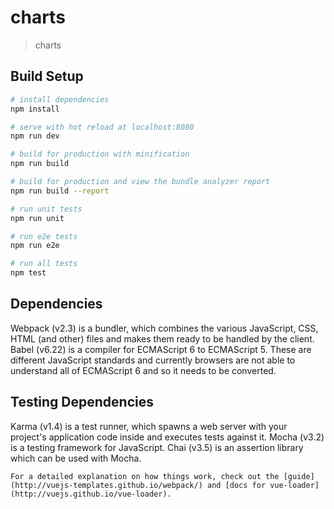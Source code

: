 # charts

> charts

## Build Setup

``` bash
# install dependencies
npm install

# serve with hot reload at localhost:8080
npm run dev

# build for production with minification
npm run build

# build for production and view the bundle analyzer report
npm run build --report

# run unit tests
npm run unit

# run e2e tests
npm run e2e

# run all tests
npm test
```
## Dependencies
Webpack (v2.3) is a bundler, which combines the various JavaScript, CSS, HTML (and other) files and makes them ready to be handled by the client.
Babel (v6.22) is a compiler for ECMAScript 6 to ECMAScript 5. These are different JavaScript standards and currently browsers are not able to understand all of ECMAScript 6 and so it needs to be converted.

## Testing Dependencies
Karma (v1.4) is a test runner, which spawns a web server with your project's application code inside and executes tests against it.
Mocha (v3.2) is a testing framework for JavaScript.
Chai (v3.5) is an assertion library which can be used with Mocha.

```
For a detailed explanation on how things work, check out the [guide](http://vuejs-templates.github.io/webpack/) and [docs for vue-loader](http://vuejs.github.io/vue-loader).
